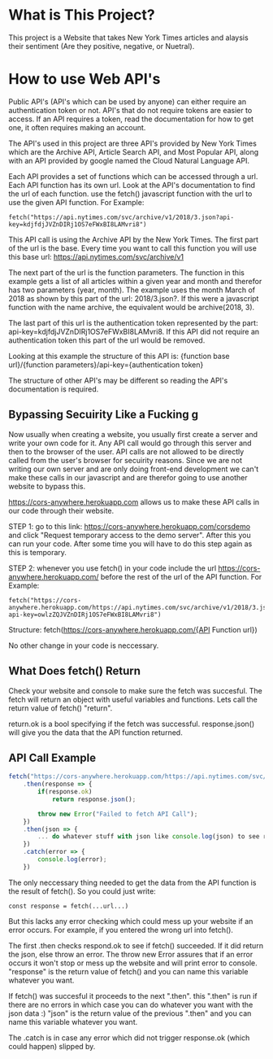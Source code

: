 # What is This Project?

This project is a Website that takes New York Times articles and alaysis 
their sentiment (Are they positive, negative, or Nuetral).


# How to use Web API's

Public API's (API's which can be used by anyone) can either require an authentication token or not. 
API's that do not require tokens are easier to access. If an API requires a token, read the 
documentation for how to get one, it often requires making an account. 

The API's used in this project are three API's provided by New York Times which are the Archive 
API, Article Search API, and Most Popular API, along with an API provided by google named the Cloud
Natural Language API.

Each API provides a set of functions which can be accessed through a url. Each API function has its 
own url. Look at the API's documentation to find the url of each function. use the fetch() javascript 
function with the url to use the given API function. For Example:
```
fetch("https://api.nytimes.com/svc/archive/v1/2018/3.json?api-key=kdjfdjJVZnDIRj1OS7eFWxBI8LAMvri8")
```

This API call is using the Archive API by the New York Times. The first part of the url is the base. 
Every time you want to call this function you will use this base url: https://api.nytimes.com/svc/archive/v1 

The next part of the url is the function parameters. The function in this example gets a list of all
articles within a given year and month and therefor has two parameters (year, month). The example 
uses the month March of 2018 as shown by this part of the url: 2018/3.json?. If this were a 
javascript function with the name archive, the equivalent would be archive(2018, 3).

The last part of this url is the authentication token represented by the part: 
api-key=kdjfdjJVZnDIRj1OS7eFWxBI8LAMvri8. If this API did not require an authentication token this
part of the url would be removed.

Looking at this example the structure of this API is:
	{function base url}/{function parameters}/api-key={authentication token}


The structure of other API's may be different so reading the API's documentation is required.


## Bypassing Secuirity Like a Fucking g

Now usually when creating a website, you usually first create a server and write your own code for it.
Any API call would go through this server and then to the browser of the user. API calls are not 
allowed to be directly called from the user's browser for secuirity reasons. Since we are not writing 
our own server and are only doing front-end development we can't make these calls in our javascript 
and are therefor going to use another website to bypass this. 

https://cors-anywhere.herokuapp.com allows us to make these API calls in our code through their 
website.

STEP 1:
	go to this link: https://cors-anywhere.herokuapp.com/corsdemo and click "Request temporary access 
	to the demo server". After this you can run your code. After some time you will have to do this 
	step again as this is temporary.

STEP 2:
	whenever you use fetch() in your code include the url https://cors-anywhere.herokuapp.com/ before 
	the rest of the url of the API function. For Example:
```
fetch("https://cors-anywhere.herokuapp.com/https://api.nytimes.com/svc/archive/v1/2018/3.json?api-key=owlzZQJVZnDIRj1OS7eFWxBI8LAMvri8")
```

Structure: fetch(https://cors-anywhere.herokuapp.com/{API Function url})


No other change in your code is neccessary.


## What Does fetch() Return

Check your website and console to make sure the fetch was succesful. The fetch will return an 
object with useful variables and functions. Lets call the return value of fetch() "return".

return.ok is a bool specifying if the fetch was successful.
response.json() will give you the data that the API function returned.


## API Call Example

```javascript
fetch("https://cors-anywhere.herokuapp.com/https://api.nytimes.com/svc/archive/v1/2018/3.json?api-key=owlzZQJVZnDIRj1OS7eFWxBI8LAMvri8")
	.then(response => {
		if(response.ok) 
			return response.json();

		throw new Error("Failed to fetch API Call");
	})
	.then(json => {
		... do whatever stuff with json like console.log(json) to see result
	})
	.catch(error => {
		console.log(error);
	})
```

The only neccessary thing needed to get the data from the API function is the result of fetch().
So you could just write:
```
const response = fetch(...url...)
```

But this lacks any error checking which could mess up your website if an error occurs. For example, 
if you entered the wrong url into fetch().

The first .then checks respond.ok to see if fetch() succeeded. If it did return the json, else throw 
an error. The throw new Error assures that if an error occurs it won't stop or mess up the website 
and will print error to console. "response" is the return value of fetch() and you can name this 
variable whatever you want.

If fetch() was succesful it proceeds to the next ".then". this ".then" is run if there are no errors
in which case you can do whatever you want with the json data :) "json" is the return value of the 
previous ".then" and you can name this variable whatever you want.

The .catch is in case any error which did not trigger response.ok (which could happen) slipped by.
